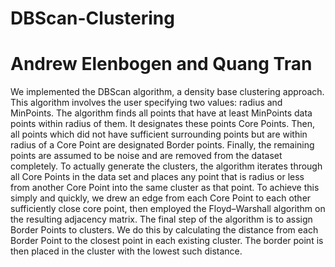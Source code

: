 # DBScan-Clustering
# Andrew Elenbogen and Quang Tran


We implemented the DBScan algorithm, a density base clustering approach. This algorithm involves the user specifying two values: radius and MinPoints. The algorithm finds all points that have at least MinPoints data points within radius of them. It designates these points Core Points. Then, all points which did not have sufficient surrounding points but are within radius of a Core Point are designated Border points. Finally, the remaining points are assumed to be noise and are removed from the dataset completely. To actually generate the clusters, the algorithm iterates through all Core Points in the data set and places any point that is radius or less from another Core Point into the same cluster as that point. To achieve this simply and quickly, we drew an edge from each Core Point to each other sufficiently close core point, then employed the Floyd–Warshall algorithm on the resulting adjacency matrix.
The final step of the algorithm is to assign Border Points to clusters. We do this by calculating the distance from each Border Point to the closest point in each existing cluster. The border point is then placed in the cluster with the lowest such distance.
